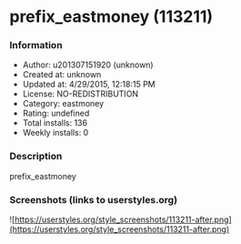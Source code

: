 # prefix_eastmoney (113211)

### Information
- Author: u201307151920 (unknown)
- Created at: unknown
- Updated at: 4/29/2015, 12:18:15 PM
- License: NO-REDISTRIBUTION
- Category: eastmoney
- Rating: undefined
- Total installs: 136
- Weekly installs: 0


### Description
prefix_eastmoney


### Screenshots (links to userstyles.org)
![https://userstyles.org/style_screenshots/113211-after.png](https://userstyles.org/style_screenshots/113211-after.png)


